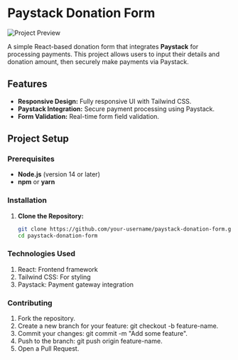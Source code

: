 # Paystack Donation Form

![Project Preview](./assets/payment-preview.png)

A simple React-based donation form that integrates **Paystack** for processing payments. This project allows users to input their details and donation amount, then securely make payments via Paystack.

## Features

- **Responsive Design:** Fully responsive UI with Tailwind CSS.
- **Paystack Integration:** Secure payment processing using Paystack.
- **Form Validation:** Real-time form field validation.

## Project Setup

### Prerequisites

- **Node.js** (version 14 or later)
- **npm** or **yarn**

### Installation

1. **Clone the Repository:**

   ```bash
   git clone https://github.com/your-username/paystack-donation-form.git
   cd paystack-donation-form


### Technologies Used

1. React: Frontend framework
2. Tailwind CSS: For styling
3. Paystack: Payment gateway integration


### Contributing

1. Fork the repository.
2. Create a new branch for your feature: git checkout -b feature-name.
3. Commit your changes: git commit -m "Add some feature".
4. Push to the branch: git push origin feature-name.
5. Open a Pull Request.
